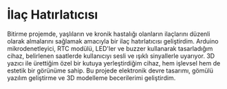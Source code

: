 # İlaç Hatırlatıcısı
Bitirme projemde, yaşlıların ve kronik hastalığı olanların ilaçlarını düzenli olarak almalarını sağlamak amacıyla bir ilaç hatırlatıcısı geliştirdim. Arduino mikrodenetleyici, RTC modülü, LED'ler ve buzzer kullanarak tasarladığım cihaz, belirlenen saatlerde kullanıcıyı sesli ve ışıklı sinyallerle uyarıyor. 3D yazıcı ile ürettiğim özel bir kutuya yerleştirdiğim cihaz, hem işlevsel hem de estetik bir görünüme sahip. Bu projede elektronik devre tasarımı, gömülü yazılım geliştirme ve 3D modelleme becerilerimi geliştirdim.

